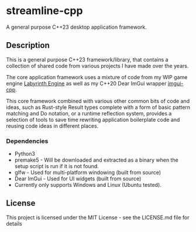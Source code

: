 # streamline-cpp

A general purpose C++23 desktop application framework.

## Description

This is a general purpose C++23 framework/library, that contains a collection of shared code from various projects I have made over the years.

The core application framework uses a mixture of code from my WIP game engine [Labyrinth Engine](https://github.com/amayesingnathan/LabyrinthEngine) 
as well as my C++20 Dear ImGui wrapper [imgui-cpp](https://github.com/amayesingnathan/imgui-cpp).

This core framework combined with various other common bits of code and ideas, such as Rust-style Result types complete with a form of basic
pattern matching and Do notation, or a runtime reflection system, provides a selection of tools to save time rewriting application boilerplate code 
and reusing code ideas in different places.
  
### Dependencies

* Python3
* premake5 - Will be downloaded and extracted as a binary when the setup script is run if it is not found.
* glfw - Used for multi-platform windowing (built from source)
* Dear ImGui - Used for UI widgets (built from source)
* Currently only supports Windows and Linux (Ubuntu tested).

## License

This project is licensed under the MIT License - see the LICENSE.md file for details

